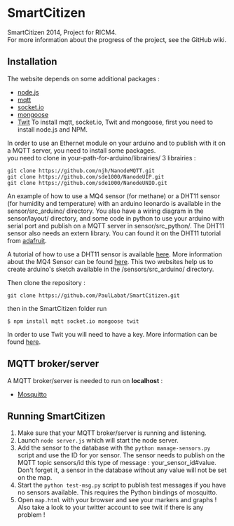 SmartCitizen
============

SmartCitizen 2014, Project for RICM4.<br>
For more information about the progress of the project, see the GitHub wiki.

## Installation
The website depends on some additional packages :
- [node.js](http://www.nodejs.org/)
- [mqtt](https://github.com/adamvr/MQTT.js/)
- [socket.io](http://socket.io/)
- [mongoose](mongoosejs.com)
- [Twit](https://github.com/ttezel/twit)
To install mqtt, socket.io, Twit and mongoose, first you need to install node.js and NPM. 

In order to use an Ethernet module on your arduino and to publish with it on a MQTT server, you need to install some packages. <br>
you need to clone in your-path-for-arduino/librairies/ 3 librairies :
```
git clone https://github.com/njh/NanodeMQTT.git
git clone https://github.com/sde1000/NanodeUIP.git
git clone https://github.com/sde1000/NanodeUNIO.git
```
An example of how to use a MQ4 sensor (for methane) or a DHT11 sensor (for humidity and temperature) with an arduino leonardo is available in the sensor/src_arduino/ directory. You also have a wiring diagram in the sensor/layout/ directory, and some code in python to use your arduino with serial port and publish on a MQTT server in sensor/src_python/. The DHT11 sensor also needs an extern library. You can found it on the DHT11 tutorial from [adafruit](https://learn.adafruit.com/dht).

A tutorial of how to use a DHT11 sensor is available [here](https://learn.adafruit.com/dht).
More information about the MQ4 Sensor can be found [here](http://www.dfrobot.com/community/diy-your-own-air-quality-monitor-with-arduino.html).
This two websites help us to create arduino's sketch available in the /sensors/src_arduino/ directory.

Then clone the repository :
```
git clone https://github.com/PaulLabat/SmartCitizen.git
```

then in the SmartCitizen folder run
```
$ npm install mqtt socket.io mongoose twit
```

In order to use Twit you will need to have a key. More information can be found [here](https://github.com/ttezel/twit).

## MQTT broker/server
A MQTT broker/server is needed to run on **localhost** :
- [Mosquitto](http://mosquitto.org/)

## Running SmartCitizen

1. Make sure that your MQTT broker/server is running and listening.
2. Launch `node server.js` which will start the node server.
3. Add the sensor to the database with the `python manage-sensors.py` script and use the ID for yor sensor. The sensor needs to publish on the MQTT topic sensors/id this type of message : your_sensor_id#value. Don't forget it, a sensor in the database without any value will not be set on the map.
4. Start the `python test-msg.py` script to publish test messages if you have no sensors available. This requires the Python bindings of mosquitto.
5. Open `map.html` with your browser and see your markers and graphs ! Also take a look to your twitter account to see twit if there is any problem !
